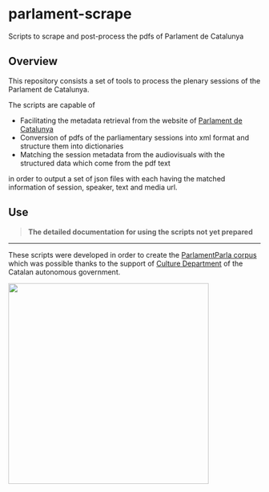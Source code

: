# parlament-scrape
Scripts to scrape and post-process the pdfs of Parlament de Catalunya

## Overview

This repository consists a set of tools to process the plenary sessions of the Parlament de Catalunya.

The scripts are capable of
* Facilitating the metadata retrieval from the website of [Parlament de Catalunya](https://www.parlament.cat/web/canal-parlament/activitat/plens/index.html)
* Conversion of pdfs of the parliamentary sessions into xml format and structure them into dictionaries
* Matching the session metadata from the audiovisuals with the structured data which come from the pdf text

in order to output a set of json files with each having the matched information of session, speaker, text and media url.

## Use
> __The detailed documentation for using the scripts not yet prepared__

---

These scripts were developed in order to create the [ParlamentParla corpus](https://collectivat.cat/asr) which was possible thanks to the support of [Culture Department](http://cultura.gencat.cat/) of the Catalan autonomous government.

<img src="https://media.githubusercontent.com/media/collectivat/cmusphinx-models/master/img/logo_generalitat.png" width="400"/>
